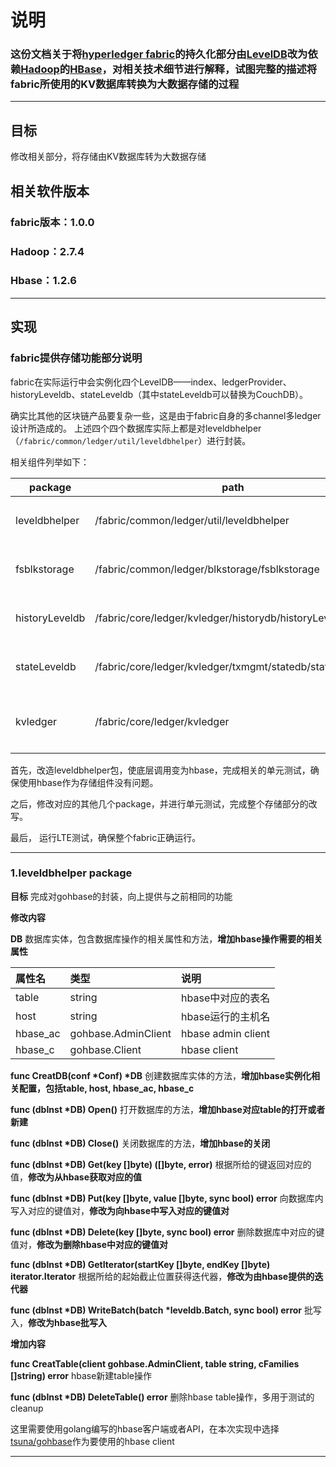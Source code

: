 # 说明

### 这份文档关于将[hyperledger fabric](https://hyperledger-fabric.readthedocs.io/en/release, "超级账本")的持久化部分由[LevelDB](https://github.com/golang/leveldb)改为依赖[Hadoop](https://hadoop.apache.org)的[HBase](https://hbase.apache.org)，对相关技术细节进行解释，试图完整的描述将fabric所使用的KV数据库转换为大数据存储的过程
---
## 目标
修改相关部分，将存储由KV数据库转为大数据存储
## 相关软件版本
### fabric版本：1.0.0
### Hadoop：2.7.4  
### Hbase：1.2.6
---
## 实现
### fabric提供存储功能部分说明

fabric在实际运行中会实例化四个LevelDB——index、ledgerProvider、historyLeveldb、stateLeveldb（其中stateLeveldb可以替换为CouchDB）。

确实比其他的区块链产品要复杂一些，这是由于fabric自身的多channel多ledger设计所造成的。
上述四个四个数据库实际上都是对leveldbhelper（`/fabric/common/ledger/util/leveldbhelper`）进行封装。

相关组件列举如下：    

package       | path | description
------      | ---  | ----
leveldbhelper | /fabric/common/ledger/util/leveldbhelper | 对goleveldb的封装提供一般KV数据库操作
fsblkstorage  | /fabric/common/ledger/blkstorage/fsblkstorage | 对leveldbhelper进行封装提供区块文件级操作
historyLeveldb | /fabric/core/ledger/kvledger/historydb/historyLeveldb | 封装leveldbhelper提供historydb的相关功能
stateLeveldb  | /fabric/core/ledger/kvledger/txmgmt/statedb/stateLeveldb | 封装leveldbhelper提供statedb的相关功能
kvledger      | /fabric/core/ledger/kvledger | 封装state和history提供PeerLedgerProvider的相关功能


首先，改造leveldbhelper包，使底层调用变为hbase，完成相关的单元测试，确保使用hbase作为存储组件没有问题。

之后，修改对应的其他几个package，并进行单元测试，完成整个存储部分的改写。

最后， 运行LTE测试，确保整个fabric正确运行。

----

### 1.leveldbhelper package
**目标** 完成对gohbase的封装，向上提供与之前相同的功能

**修改内容**

**DB** 数据库实体，包含数据库操作的相关属性和方法，**增加hbase操作需要的相关属性**

| 属性名 | 类型     | 说明 |
| :------------- | :------------- | :----
| table | string | hbase中对应的表名 |
| host  | string | hbase运行的主机名 |
| hbase_ac | gohbase.AdminClient | hbase admin client |
| hbase_c | gohbase.Client | hbase client |

**func CreatDB(conf \*Conf) \*DB** 创建数据库实体的方法，**增加hbase实例化相关配置，包括table, host, hbase_ac, hbase_c**

**func (dbInst \*DB) Open()** 打开数据库的方法，**增加hbase对应table的打开或者新建**

**func (dbInst \*DB) Close()** 关闭数据库的方法，**增加hbase的关闭**

**func (dbInst \*DB) Get(key []byte) ([]byte, error)** 根据所给的键返回对应的值，**修改为从hbase获取对应的值**

**func (dbInst \*DB) Put(key []byte, value []byte, sync bool) error** 向数据库内写入对应的键值对，**修改为向hbase中写入对应的键值对**

**func (dbInst \*DB) Delete(key []byte, sync bool) error** 删除数据库中对应的键值对，**修改为删除hbase中对应的键值对**

**func (dbInst \*DB) GetIterator(startKey []byte, endKey []byte) iterator.Iterator** 根据所给的起始截止位置获得迭代器，**修改为由hbase提供的迭代器**

**func (dbInst \*DB) WriteBatch(batch \*leveldb.Batch, sync bool) error** 批写入，**修改为hbase批写入**

**增加内容**

**func CreatTable(client gohbase.AdminClient, table string, cFamilies []string) error** hbase新建table操作

**func (dbInst \*DB) DeleteTable() error** 删除hbase table操作，多用于测试的cleanup

这里需要使用golang编写的hbase客户端或者API，在本次实现中选择[tsuna/gohbase](https://github.com/tsuna/gohbase)作为要使用的hbase client

----
